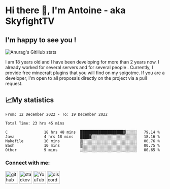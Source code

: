 # Hi there 👋, I'm Antoine - aka SkyfightTV
## I'm happy to see you !
![Anurag's GitHub stats](https://github-readme-stats.vercel.app/api?username=SKyfightTV&show_icons=true&theme=dark&count_private=true&)

I am 18 years old and I have been developing for more than 2 years now. I already worked for several servers and for several people . Currently, I provide free minecraft plugins that you will find on my spigotmc.
If you are a developer, I'm open to all proposals directly on the project via a pull request.

## 📈My statistics
<!--START_SECTION:waka-->

```text
From: 12 December 2022 - To: 19 December 2022

Total Time: 23 hrs 45 mins

C                18 hrs 48 mins  ███████████████████▓░░░░░   79.14 %
Java             4 hrs 18 mins   ████▓░░░░░░░░░░░░░░░░░░░░   18.16 %
Makefile         10 mins         ▒░░░░░░░░░░░░░░░░░░░░░░░░   00.76 %
Bash             10 mins         ▒░░░░░░░░░░░░░░░░░░░░░░░░   00.75 %
Other            9 mins          ░░░░░░░░░░░░░░░░░░░░░░░░░   00.65 %
```

<!--END_SECTION:waka-->

### Connect with me:

[<img src='https://cdn.jsdelivr.net/npm/simple-icons@3.0.1/icons/github.svg' alt='github' height='40'>](https://github.com/SKyfightTV)  [<img src='https://cdn.jsdelivr.net/npm/simple-icons@3.0.1/icons/stackoverflow.svg' alt='stackoverflow' height='40'>](https://stackoverflow.com/users/16952856)  [<img src='https://cdn.jsdelivr.net/npm/simple-icons@3.0.1/icons/youtube.svg' alt='YouTube' height='40'>](https://www.youtube.com/channel/UCjzzQNjlBr-AZ5j1A8lMMKw)  [<img src='https://cdn.jsdelivr.net/npm/simple-icons@3.0.1/icons/discord.svg' alt='discord' height='40'>](https://discord.gg/u8yzVac)  
